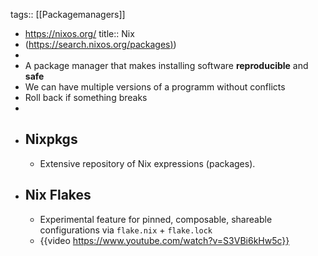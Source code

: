 tags:: [[Packagemanagers]]

- https://nixos.org/
  title:: Nix
- ([https://search.nixos.org/packages)](https://search.nixos.org/packages))
-
- A package manager that makes installing software **reproducible** and **safe**
- We can have multiple versions of a programm without conflicts
- Roll back if something breaks
-
- ## Nixpkgs
	- Extensive repository of Nix expressions (packages).
- ## Nix Flakes
	- Experimental feature for pinned, composable, shareable configurations via `flake.nix` + `flake.lock`
	- {{video https://www.youtube.com/watch?v=S3VBi6kHw5c}}